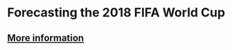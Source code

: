 # Forecasting the 2018 FIFA World Cup

## [More information](http://elliott.thecrosstab.com/project/2018-fifa-world-cup/)
